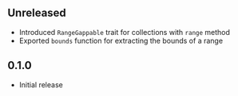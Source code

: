 Unreleased
----------
- Introduced `RangeGappable` trait for collections with `range` method
- Exported `bounds` function for extracting the bounds of a range


0.1.0
-----
- Initial release
